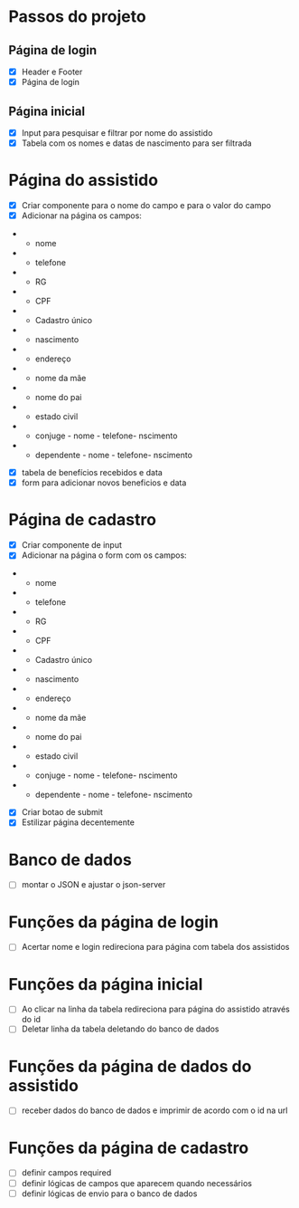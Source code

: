# Passos do projeto

## Página de login
- [x] Header e Footer
- [x] Página de login

## Página inicial
- [x] Input para pesquisar e filtrar por nome do assistido
- [x] Tabela com os nomes e datas de nascimento para ser filtrada

# Página do assistido
- [x] Criar componente para o nome do campo e para o valor do campo
- [x] Adicionar na página os campos:
- - nome
- - telefone
- - RG
- - CPF
- - Cadastro único
- - nascimento
- - endereço
- - nome da mãe
- - nome do pai
- - estado civil
- - conjuge - nome - telefone- nscimento
- - dependente - nome - telefone- nscimento
- [x] tabela de benefícios recebidos e data
- [x] form para adicionar novos beneficios e data

# Página de cadastro
- [x] Criar componente de input
- [x] Adicionar na página o form com os campos:
- - nome
- - telefone
- - RG
- - CPF
- - Cadastro único
- - nascimento
- - endereço
- - nome da mãe
- - nome do pai
- - estado civil
- - conjuge - nome - telefone- nscimento
- - dependente - nome - telefone- nscimento
- [x] Criar botao de submit             
- [x] Estilizar página decentemente 

# Banco de dados
- [ ] montar o JSON e ajustar o json-server
# Funções da página de login
- [ ] Acertar nome e login redireciona para página com tabela dos assistidos

# Funções da página inicial
- [ ] Ao clicar na linha da tabela redireciona para página do assistido através do id
- [ ] Deletar linha da tabela deletando do banco de dados

# Funções da página de dados do assistido
- [ ] receber dados do banco de dados e imprimir de acordo com o id na url

# Funções da página de cadastro
- [ ] definir campos required
- [ ] definir lógicas de campos que aparecem quando necessários
- [ ] definir lógicas de envio para o banco de dados
